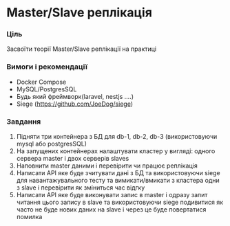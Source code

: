 # Master/Slave реплікація 

### Ціль
 Засвоїти теорії Master/Slave реплікації на практиці
### Вимоги і рекомендації
 - Docker Compose
 - MySQL/PostgresSQL
 - Будь який фреймворк(laravel, nestjs ....)
 - Siege (https://github.com/JoeDog/siege)

### Завдання
 1. Підняти три контейнера з БД для db-1, db-2, db-3 (використовуючи mysql або postgresSQL)
 2. На запущених контейнерах налаштувати кластер у вигляді: одного сервера master і двох серверів slaves
 3. Наповнити master даними і перевірити чи працює реплікація
 4. Написати API яке буде зчитувати дані з БД та використовуючи siege для навантажувального тесту та вимикати/вмикати з кластера одни з slave і перевірити як зміниться час відгку
 5. Написати API яке буде виконувати запис в master і одразу запит читання цього запису в slave та використовуючи siege подивитися як часто не буде нових даних на slave і через це буде повертатися помилка
